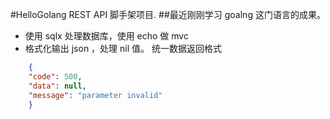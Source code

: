 #HelloGolang REST API  脚手架项目.
##最近刚刚学习 goalng 这门语言的成果。

- 使用 sqlx 处理数据库，使用 echo 做 mvc
- 格式化输出 json ，处理 nil 值。 统一数据返回格式
``` json
    {
    "code": 500,
    "data": null,
    "message": "parameter invalid"
    }
```
